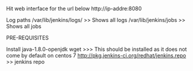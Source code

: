 Hit web interface for the url below
http://ip-addre:8080

Log paths
/var/lib/jenkins/logs/ >> Shows all logs
/var/lib/jenkins/jobs  >> Shows all jobs


PRE-REQUISITES

Install java-1.8.0-openjdk
wget >>> This should be installed as it does not come by default on centos 7
http://pkg.jenkins-ci.org/redhat/jenkins.repo   >> jenkins repo
